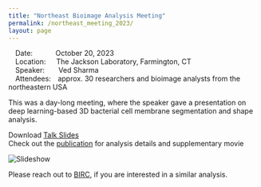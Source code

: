 ```yaml
---
title: "Northeast Bioimage Analysis Meeting"
permalink: /northeast_meeting_2023/
layout: page
---
```



&emsp;Date:&emsp;&emsp;&emsp;&nbsp;October 20, 2023  
&emsp;Location:&emsp;&ensp;The Jackson Laboratory, Farmington, CT  
&emsp;Speaker:&emsp;&emsp;Ved Sharma  
&emsp;Attendees:&emsp;approx. 30 researchers and bioimage analysts from the northeastern USA

This was a day-long meeting, where the speaker gave a presentation on deep learning-based 3D bacterial cell membrane segmentation and shape analysis.  

Download <a href="/Northeast_meeting/NEBIA_meeting_Ved_Sharma_presentation_v4.pdf" download>Talk Slides<a/>  
Check out the [publication](https://pubmed.ncbi.nlm.nih.gov/39651611/) for analysis details and supplementary movie    


![Slideshow](Northeast_meeting/NEBIA_meeting_Ved_Sharma_presentation_v4.gif)

Please reach out to [BIRC](mailto:birc@rockefeller.edu), if you are interested in a similar analysis.
